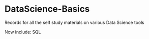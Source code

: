 # DataScience-Basics

Records for all the self study materials on various Data Science tools

Now include:
SQL

